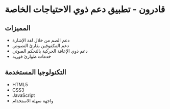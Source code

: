 # قادرون - تطبيق دعم ذوي الاحتياجات الخاصة

## المميزات
- دعم الصم من خلال لغة الإشارة
- دعم المكفوفين بقارئ النصوص
- دعم ذوي الإعاقة الحركية بالتحكم الصوتي
- خدمات طوارئ فورية

## التكنولوجيا المستخدمة
- HTML5
- CSS3
- JavaScript
- واجهة سهلة الاستخدام
